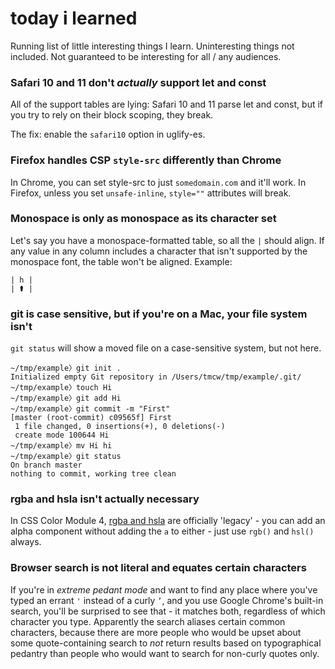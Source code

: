 # today i learned

Running list of little interesting things I learn. Uninteresting things not included. Not guaranteed to be interesting for all / any audiences.

### Safari 10 and 11 don't _actually_ support let and const

All of the support tables are lying: Safari 10 and 11 parse let and const, but if you try to rely on their block scoping, they break.

The fix: enable the `safari10` option in uglify-es.

### Firefox handles CSP `style-src` differently than Chrome

In Chrome, you can set style-src to just `somedomain.com` and it'll work. In Firefox, unless you set `unsafe-inline`, `style=""` attributes will break.

### Monospace is only as monospace as its character set

Let's say you have a monospace-formatted table, so all the `|` should align. If any value in any column includes a character that isn't supported by the monospace font, the table won't be aligned. Example:

```
| h |
| ⚰️ |
```

### git is case sensitive, but if you're on a Mac, your file system isn't

`git status` will show a moved file on a case-sensitive system, but not here.

```
~/tmp/example〉git init .
Initialized empty Git repository in /Users/tmcw/tmp/example/.git/
~/tmp/example〉touch Hi
~/tmp/example〉git add Hi
~/tmp/example〉git commit -m "First"
[master (root-commit) c09565f] First
 1 file changed, 0 insertions(+), 0 deletions(-)
 create mode 100644 Hi
~/tmp/example〉mv Hi hi
~/tmp/example〉git status
On branch master
nothing to commit, working tree clean
```

### rgba and hsla isn't actually necessary

In CSS Color Module 4, [rgba and hsla](https://drafts.csswg.org/css-color/#rgb-functions) are officially 'legacy' - you can add an alpha component without adding the `a` to either - just use `rgb()` and `hsl()` always.

### Browser search is not literal and equates certain characters

If you're in _extreme pedant mode_ and want to find any place where you've typed an errant `'` instead of a curly `’`, and you use Google Chrome's built-in search, you'll be surprised to see that - it matches both, regardless of which character you type. Apparently the search aliases certain common characters, because there are more people who would be upset about some quote-containing search to _not_ return results based on typographical pedantry than people who would want to search for non-curly quotes only.
